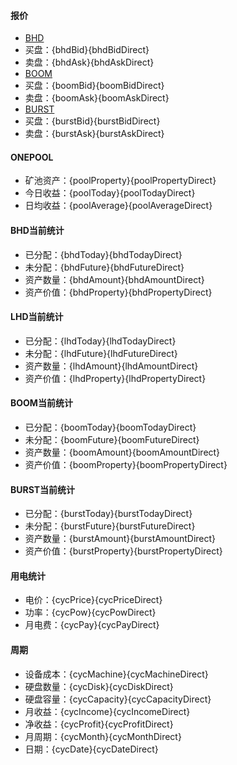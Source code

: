 #### 报价
- [BHD](https://www.aex-global.com/page/trade.html?mk_type=CNC&trade_coin_name=BHD)
- 买盘：{bhdBid}{bhdBidDirect}
- 卖盘：{bhdAsk}{bhdAskDirect}
- [BOOM](https://www.qbtc.ink/trade?symbol=BOOM_CNYT)
- 买盘：{boomBid}{boomBidDirect}
- 卖盘：{boomAsk}{boomAskDirect}
- [BURST](https://www.qbtc.ink/trade?symbol=BURST_CNYT)
- 买盘：{burstBid}{burstBidDirect}
- 卖盘：{burstAsk}{burstAskDirect}

#### ONEPOOL
- 矿池资产：{poolProperty}{poolPropertyDirect}
- 今日收益：{poolToday}{poolTodayDirect}
- 日均收益：{poolAverage}{poolAverageDirect}

#### BHD当前统计
- 已分配：{bhdToday}{bhdTodayDirect}
- 未分配：{bhdFuture}{bhdFutureDirect}
- 资产数量：{bhdAmount}{bhdAmountDirect}
- 资产价值：{bhdProperty}{bhdPropertyDirect}

#### LHD当前统计
- 已分配：{lhdToday}{lhdTodayDirect}
- 未分配：{lhdFuture}{lhdFutureDirect}
- 资产数量：{lhdAmount}{lhdAmountDirect}
- 资产价值：{lhdProperty}{lhdPropertyDirect}

#### BOOM当前统计
- 已分配：{boomToday}{boomTodayDirect}
- 未分配：{boomFuture}{boomFutureDirect}
- 资产数量：{boomAmount}{boomAmountDirect}
- 资产价值：{boomProperty}{boomPropertyDirect}

#### BURST当前统计
- 已分配：{burstToday}{burstTodayDirect}
- 未分配：{burstFuture}{burstFutureDirect}
- 资产数量：{burstAmount}{burstAmountDirect}
- 资产价值：{burstProperty}{burstPropertyDirect}

#### 用电统计
- 电价：{cycPrice}{cycPriceDirect}
- 功率：{cycPow}{cycPowDirect}
- 月电费：{cycPay}{cycPayDirect}

#### 周期
- 设备成本：{cycMachine}{cycMachineDirect}
- 硬盘数量：{cycDisk}{cycDiskDirect}
- 硬盘容量：{cycCapacity}{cycCapacityDirect}
- 月收益：{cycIncome}{cycIncomeDirect}
- 净收益：{cycProfit}{cycProfitDirect}
- 月周期：{cycMonth}{cycMonthDirect}
- 日期：{cycDate}{cycDateDirect}

